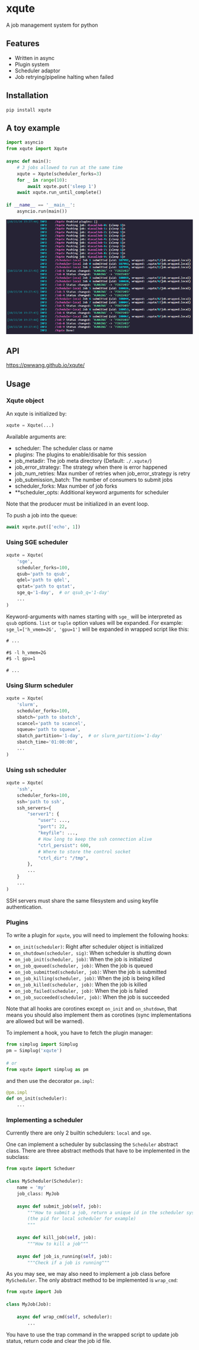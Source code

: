 # xqute

A job management system for python

## Features

- Written in async
- Plugin system
- Scheduler adaptor
- Job retrying/pipeline halting when failed

## Installation

```
pip install xqute
```

## A toy example
```python
import asyncio
from xqute import Xqute

async def main():
    # 3 jobs allowed to run at the same time
    xqute = Xqute(scheduler_forks=3)
    for _ in range(10):
        await xqute.put('sleep 1')
    await xqute.run_until_complete()

if __name__ == '__main__':
    asyncio.run(main())
```

![xqute](./xqute.png)


## API
https://pwwang.github.io/xqute/

## Usage

### Xqute object

An xqute is initialized by:
```python
xqute = Xqute(...)
```
Available arguments are:

- scheduler: The scheduler class or name
- plugins: The plugins to enable/disable for this session
- job_metadir: The job meta directory (Default: `./.xqute/`)
- job_error_strategy: The strategy when there is error happened
- job_num_retries: Max number of retries when job_error_strategy is retry
- job_submission_batch: The number of consumers to submit jobs
- scheduler_forks: Max number of job forks
- **scheduler_opts: Additional keyword arguments for scheduler

Note that the producer must be initialized in an event loop.

To push a job into the queue:
```python
await xqute.put(['echo', 1])
```

### Using SGE scheduler
```python
xqute = Xqute(
    'sge',
    scheduler_forks=100,
    qsub='path to qsub',
    qdel='path to qdel',
    qstat='path to qstat',
    sge_q='1-day',  # or qsub_q='1-day'
    ...
)
```
Keyword-arguments with names starting with `sge_` will be interpreted as `qsub` options. `list` or `tuple` option values will be expanded. For example:
`sge_l=['h_vmem=2G', 'gpu=1']` will be expanded in wrapped script like this:
```shell
# ...

#$ -l h_vmem=2G
#$ -l gpu=1

# ...
```


### Using Slurm scheduler

```python
xqute = Xqute(
    'slurm',
    scheduler_forks=100,
    sbatch='path to sbatch',
    scancel='path to scancel',
    squeue='path to squeue',
    sbatch_partition='1-day',  # or slurm_partition='1-day'
    sbatch_time='01:00:00',
    ...
)
```

### Using ssh scheduler

```python
xqute = Xqute(
    'ssh',
    scheduler_forks=100,
    ssh='path to ssh',
    ssh_servers={
        "server1": {
            "user": ...,
            "port": 22,
            "keyfile": ...,
            # How long to keep the ssh connection alive
            "ctrl_persist": 600,
            # Where to store the control socket
            "ctrl_dir": "/tmp",
        },
        ...
    }
    ...
)
```

SSH servers must share the same filesystem and using keyfile authentication.

### Plugins

To write a plugin for `xqute`, you will need to implement the following hooks:

- `on_init(scheduler)`: Right after scheduler object is initialized
- `on_shutdown(scheduler, sig)`: When scheduler is shutting down
- `on_job_init(scheduler, job)`: When the job is initialized
- `on_job_queued(scheduler, job)`: When the job is queued
- `on_job_submitted(scheduler, job)`: When the job is submitted
- `on_job_killing(scheduler, job)`: When the job is being killed
- `on_job_killed(scheduler, job)`: When the job is killed
- `on_job_failed(scheduler, job)`: When the job is failed
- `on_job_succeeded(scheduler, job)`: When the job is succeeded

Note that all hooks are corotines except `on_init` and `on_shutdown`, that means you should also implement them as corotines (sync implementations are allowed but will be warned).

To implement a hook, you have to fetch the plugin manager:

```python
from simplug import Simplug
pm = Simplug('xqute')

# or
from xqute import simplug as pm
```

and then use the decorator `pm.impl`:

```python
@pm.impl
def on_init(scheduler):
    ...
```

### Implementing a scheduler

Currently there are only 2 builtin schedulers: `local` and `sge`.

One can implement a scheduler by subclassing the `Scheduler` abstract class. There are three abstract methods that have to be implemented in the subclass:

```python
from xqute import Scheduer

class MyScheduler(Scheduler):
    name = 'my'
    job_class: MyJob

    async def submit_job(self, job):
        """How to submit a job, return a unique id in the scheduler system
        (the pid for local scheduler for example)
        """

    async def kill_job(self, job):
        """How to kill a job"""

    async def job_is_running(self, job):
        """Check if a job is running"""
```

As you may see, we may also need to implement a job class before `MyScheduler`. The only abstract method to be implemented is `wrap_cmd`:
```python
from xqute import Job

class MyJob(Job):

    async def wrap_cmd(self, scheduler):
        ...
```

You have to use the trap command in the wrapped script to update job status, return code and clear the job id file.
